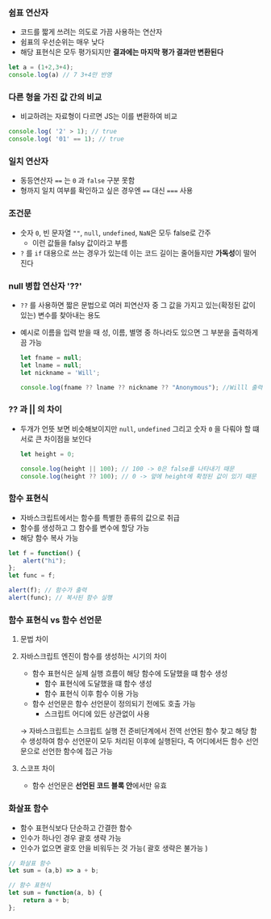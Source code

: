 ### 쉼표 연산자

- 코드를 짧게 쓰려는 의도로 가끔 사용하는 연산자
- 쉼표의 우선순위는 매우 낮다
- 해당 표현식은 모두 평가되지만 **결과에는 마지막 평가 결과만 변환된다**

```jsx
let a = (1+2,3+4);
console.log(a) // 7 3+4만 반영
```

### 다른 형을 가진 값 간의 비교

- 비교하려는 자료형이 다르면 JS는 이를 변환하여 비교

```jsx
console.log( '2' > 1); // true
console.log( '01' == 1); // true
```

### 일치 연산자

- 동등연산자 `==` 는 `0` 과 `false` 구분 못함
- 형까지 일치 여부를 확인하고 싶은 경우엔 `==` 대신 `===` 사용

### 조건문

- 숫자 `0`, 빈 문자열 `""`, `null`, `undefined`, `NaN`은 모두 false로 간주
    - 이런 값들을 falsy 값이라고 부름
- `?` 를 `if` 대용으로 쓰는 경우가 있는데 이는 코드 길이는 줄어들지만 **가독성**이 떨어진다

### null 병합 연산자 '??'

- `??` 를 사용하면 짧은 문법으로 여러 피연산자 중 그 값을 가지고 있는(확정된 값이 있는) 변수를 찾아내는 용도
- 예시로 이름을 입력 받을 때 성, 이름, 별명 중 하나라도 있으면 그 부분을 출력하게끔 가능

    ```jsx
    let fname = null;
    let lname = null;
    let nickname = 'Will';

    console.log(fname ?? lname ?? nickname ?? "Anonymous"); //Willl 출력
    ```

### ?? 과 || 의 차이

- 두개가 언뜻 보면 비슷해보이지만 `null`, `undefined` 그리고 숫자 `0` 을 다뤄야 할 떄 서로 큰 차이점을 보인다

    ```jsx
    let height = 0;

    console.log(height || 100); // 100 -> 0은 false를 나타내기 때문
    console.log(height ?? 100); // 0 -> 앞에 height에 확정된 값이 있기 때문
    ```

### 함수 표현식

- 자바스크립트에서는 함수를 특별한 종류의 값으로 취급
- 함수를 생성하고 그 함수를 변수에 할당 가능
- 해당 함수 복사 가능

```jsx
let f = function() {
	alert("hi");
};
let func = f;

alert(f); // 함수가 출력
alert(func); // 복사된 함수 실행
```

### 함수 표현식 vs 함수 선언문

1. 문법 차이
2. 자바스크립트 엔진이 함수를 생성하는 시기의 차이
    - 함수 표현식은 실제 실행 흐름이 해당 함수에 도달했을 떄 함수 생성
        - 함수 표현식에 도달했을 떄 함수 생성
        - 함수 표현식 이후 함수 이용 가능
    - 함수 선언문은 함수 선언문이 정의되기 전에도 호출 가능
        - 스크립트 어디에 있든 상관없이 사용

    → 자바스크립트는 스크립트 실행 전 준비단계에서 전역 선언된 함수 찾고 해당 함수 생성하여 함수  선언문이 모두 처리된 이후에 실행된다, 즉 어디에서든 함수 선언문으로 선언한 함수에 접근 가능

3. 스코프 차이
    - 함수 선언문은 **선언된 코드 블록 안**에서만 유효

### 화살표 함수

- 함수 표현식보다 단순하고 간결한 함수
- 인수가 하나인 경우 괄호 생략 가능
- 인수가 없으면 괄호 안을 비워두는 것 가능( 괄호 생략은 불가능 )

```jsx
// 화살표 함수
let sum = (a,b) => a + b;

// 함수 표현식
let sum = function(a, b) {
	return a + b;
};
```
